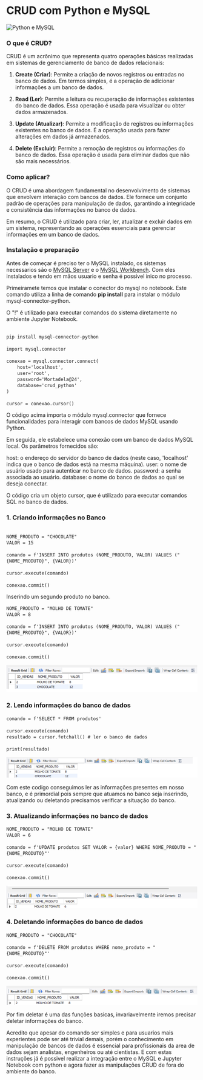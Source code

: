 # CRUD com Python e MySQL

<img src="https://irias.com.br/blog/wp-content/uploads/2021/02/python-mysql.png" alt="Python e MySQL" height=400> 

### O que é CRUD?

CRUD é um acrônimo que representa quatro operações básicas realizadas em sistemas de gerenciamento de banco de dados relacionais:
 
1. **Create (Criar)**: Permite a criação de novos registros ou entradas no banco de dados. Em termos simples, é a operação de adicionar informações a um banco de dados.

2. **Read (Ler)**: Permite a leitura ou recuperação de informações existentes do banco de dados. Essa operação é usada para visualizar ou obter dados armazenados.

3. **Update (Atualizar)**: Permite a modificação de registros ou informações existentes no banco de dados. É a operação usada para fazer alterações em dados já armazenados.

4. **Delete (Excluir)**: Permite a remoção de registros ou informações do banco de dados. Essa operação é usada para eliminar dados que não são mais necessários.

### Como aplicar?

O CRUD é uma abordagem fundamental no desenvolvimento de sistemas que envolvem interação com bancos de dados. Ele fornece um conjunto padrão de operações para manipulação de dados, garantindo a integridade e consistência das informações no banco de dados.

Em resumo, o CRUD é utilizado para criar, ler, atualizar e excluir dados em um sistema, representando as operações essenciais para gerenciar informações em um banco de dados. 

 
### Instalação e preparação

Antes de começar é preciso ter o MySQL instalado, os sistemas necessarios são o [MySQL Server](https://dev.mysql.com/downloads/installer/) e o [MySQL Workbench](https://dev.mysql.com/downloads/workbench/). Com eles instalados e tendo em mãos usuario e senha é possivel inico no processo. 

Primeiramete temos que instalar o conector do mysql no notebook. Este comando utiliza a linha de comando **pip install** para instalar o módulo mysql-connector-python. 

O "!" é utilizado para executar comandos do sistema diretamente no ambiente Jupyter Notebook.

~~~

pip install mysql-connector-python

import mysql.connector

conexao = mysql.connector.connect(
    host='localhost',
    user='root',
    password='Mortadela@24',
    database='crud_python'
)

cursor = conexao.cursor()
~~~

O código acima importa o módulo mysql.connector que fornece funcionalidades para interagir com bancos de dados MySQL usando Python.

Em seguida, ele estabelece uma conexão com um banco de dados MySQL local. Os parâmetros fornecidos são:
    
host: o endereço do servidor do banco de dados (neste caso, 'localhost' indica que o banco de dados está na mesma máquina).
user: o nome de usuário usado para autenticar no banco de dados.
password: a senha associada ao usuário.
database: o nome do banco de dados ao qual se deseja conectar.
    
O código cria um objeto cursor, que é utilizado para executar comandos SQL no banco de dados.

### 1. Criando informações no Banco

~~~

NOME_PRODUTO = "CHOCOLATE"
VALOR = 15

comando = f'INSERT INTO produtos (NOME_PRODUTO, VALOR) VALUES ("{NOME_PRODUTO}", {VALOR})'

cursor.execute(comando)

conexao.commit() 

~~~

Inserindo um segundo produto no banco.

~~~
NOME_PRODUTO = "MOLHO DE TOMATE"
VALOR = 8

comando = f'INSERT INTO produtos (NOME_PRODUTO, VALOR) VALUES ("{NOME_PRODUTO}", {VALOR})'

cursor.execute(comando)

conexao.commit() 
~~~

<img src="/imagens/1. Criando informações no Banco.png">

### 2. Lendo informações do banco de dados

~~~
comando = f'SELECT * FROM produtos'

cursor.execute(comando)
resultado = cursor.fetchall() # ler o banco de dados

print(resultado)
~~~
<img src="/imagens/2. Lendo informações do banco de dados.png">

Com este codigo conseguimos ler as informações presentes em nosso banco, e é primordial pois sempre que atuamos no banco seja inserindo, atualizando ou deletando precisamos verificar a situação do banco.

### 3. Atualizando informações no banco de dados

~~~
NOME_PRODUTO = "MOLHO DE TOMATE"
VALOR = 6

comando = f'UPDATE produtos SET VALOR = {valor} WHERE NOME_PRODUTO = "{NOME_PRODUTO}"'

cursor.execute(comando)

conexao.commit()
~~~

<img src="/imagens/3. Atualizando informações no banco de dados.png">

### 4. Deletando informações do banco de dados

~~~
NOME_PRODUTO = "CHOCOLATE"

comando = f'DELETE FROM produtos WHERE nome_produto = "{NOME_PRODUTO}"'

cursor.execute(comando)

conexao.commit()
~~~

<img src="/imagens/4. Deletando informações do banco de dados.png">

Por fim deletar é uma das funções basicas, invariavelmente iremos precisar deletar informações do banco.

Acredito que apesar do comando ser simples e para usuarios mais experientes pode ser até trivial demais, porém o conhecimento em manipulação de bancos de dados é essencial para profissionais da area de dados sejam analistas, engenheiros ou até cientistas. 
E com estas instruções já é possivel realizar a integração entre o MySQL e Jupyter Notebook com python e agora fazer as manipulações CRUD de fora do ambiente do banco. 
